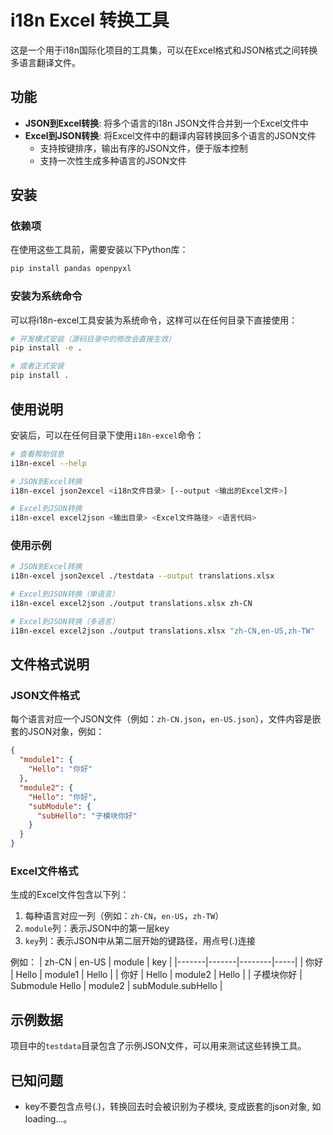 # i18n Excel 转换工具

这是一个用于i18n国际化项目的工具集，可以在Excel格式和JSON格式之间转换多语言翻译文件。

## 功能

- **JSON到Excel转换**: 将多个语言的i18n JSON文件合并到一个Excel文件中
- **Excel到JSON转换**: 将Excel文件中的翻译内容转换回多个语言的JSON文件
  - 支持按键排序，输出有序的JSON文件，便于版本控制
  - 支持一次性生成多种语言的JSON文件

## 安装

### 依赖项

在使用这些工具前，需要安装以下Python库：

```bash
pip install pandas openpyxl
```

### 安装为系统命令

可以将i18n-excel工具安装为系统命令，这样可以在任何目录下直接使用：

```bash
# 开发模式安装（源码目录中的修改会直接生效）
pip install -e .

# 或者正式安装
pip install .
```

## 使用说明

安装后，可以在任何目录下使用`i18n-excel`命令：

```bash
# 查看帮助信息
i18n-excel --help

# JSON到Excel转换
i18n-excel json2excel <i18n文件目录> [--output <输出的Excel文件>]

# Excel到JSON转换
i18n-excel excel2json <输出目录> <Excel文件路径> <语言代码>
```

### 使用示例

```bash
# JSON到Excel转换
i18n-excel json2excel ./testdata --output translations.xlsx

# Excel到JSON转换（单语言）
i18n-excel excel2json ./output translations.xlsx zh-CN

# Excel到JSON转换（多语言）
i18n-excel excel2json ./output translations.xlsx "zh-CN,en-US,zh-TW"
```

## 文件格式说明

### JSON文件格式

每个语言对应一个JSON文件（例如：`zh-CN.json`，`en-US.json`），文件内容是嵌套的JSON对象，例如：

```json
{
  "module1": {
    "Hello": "你好"
  },
  "module2": {
    "Hello": "你好",
    "subModule": {
      "subHello": "子模块你好"
    }
  }
}
```

### Excel文件格式

生成的Excel文件包含以下列：

1. 每种语言对应一列（例如：`zh-CN`，`en-US`，`zh-TW`）
2. `module`列：表示JSON中的第一层key
3. `key`列：表示JSON中从第二层开始的键路径，用点号(.)连接

例如：
| zh-CN | en-US | module | key |
|-------|-------|--------|-----|
| 你好 | Hello | module1 | Hello |
| 你好 | Hello | module2 | Hello |
| 子模块你好 | Submodule Hello | module2 | subModule.subHello |

## 示例数据

项目中的`testdata`目录包含了示例JSON文件，可以用来测试这些转换工具。 

## 已知问题

- key不要包含点号(.)，转换回去时会被识别为子模块, 变成嵌套的json对象, 如loading...。